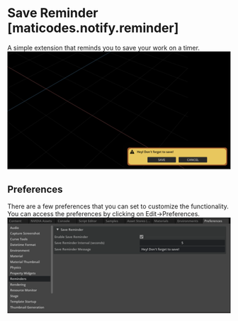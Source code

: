 # Save Reminder [maticodes.notify.reminder]

A simple extension that reminds you to save your work on a timer.
![](data/notification.png)

## Preferences
There are a few preferences that you can set to customize the functionality. You can access the preferences by clicking on Edit->Preferences.
![](data/settings.png)

